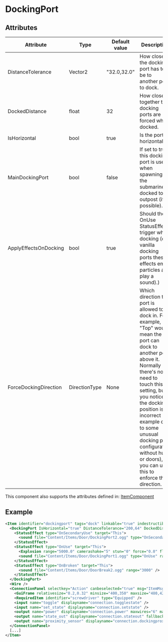 # DockingPort


## Attributes

| Attribute             | Type          | Default value | Description                                                                                                                                                                                                                                                                                                                                                       |
|-----------------------|---------------|---------------|-------------------------------------------------------------------------------------------------------------------------------------------------------------------------------------------------------------------------------------------------------------------------------------------------------------------------------------------------------------------|
| DistanceTolerance     | Vector2       | "32.0,32.0"   | How close the docking port has to be to another port to dock.                                                                                                                                                                                                                                                                                                     |
| DockedDistance        | float         | 32            | How close together the docking ports are forced when docked.                                                                                                                                                                                                                                                                                                      |
| IsHorizontal          | bool          | true          | Is the port horizontal.                                                                                                                                                                                                                                                                                                                                           |
| MainDockingPort       | bool          | false         | If set to true, this docking port is used when spawning the submarine docked to an outpost (if possible).                                                                                                                                                                                                                                                         |
| ApplyEffectsOnDocking | bool          | true          | Should the OnUse StatusEffects trigger when docking (on vanilla docking ports these effects emit particles and play a sound).)                                                                                                                                                                                                                                    |
| ForceDockingDirection | DirectionType | None          | Which direction the port is allowed to dock in. For example, "Top" would mean the port can dock to another port above it.<br/>Normally there's no need to touch this setting, but if you notice the docking position is incorrect (for example due to some unusual docking port configuration without hulls or doors), you can use this to enforce the direction. |

This component also supports the attributes defined in: [ItemComponent](ItemComponent.md)


## Example
```xml
<Item identifier="dockingport" tags="dock" linkable="true" indestructible="true" scale="0.5" requirecursorinsidetrigger="true" requirebodyinsidetrigger="false">
  <DockingPort IsHorizontal="true" DistanceTolerance="200,64" DockedDistance="172">
    <StatusEffect type="OnSecondaryUse" target="This">
      <sound file="Content/Items/Door/DockingPort2.ogg" type="OnSecondaryUse" range="15000.0" />
    </StatusEffect>
    <StatusEffect type="OnUse" target="This">
      <Explosion range="5000.0" camerashake="5" stun="0" force="0.0" flames="false" shockwave="false" sparks="true" underwaterbubble="false" />
      <sound file="Content/Items/Door/DockingPort1.ogg" type="OnUse" range="15000.0" />
    </StatusEffect>
    <StatusEffect type="OnBroken" target="This">
      <sound file="Content/Items/Door/DoorBreak2.ogg" range="3000" />
    </StatusEffect>
  </DockingPort>
  <Wire />
  <ConnectionPanel selectkey="Action" canbeselected="true" msg="ItemMsgRewireScrewdriver" hudpriority="10">
    <GuiFrame relativesize="0.2,0.32" minsize="400,350" maxsize="480,420" anchor="Center" style="ConnectionPanel" />
    <RequiredItem identifier="screwdriver" type="Equipped" />
    <input name="toggle" displayname="connection.togglestate" />
    <input name="set_state" displayname="connection.setstate" />
    <output name="power" displayname="connection.power" maxwires="6" maxplayerconnectablewires="5" />
    <output name="state_out" displayname="connection.stateout" fallbackdisplayname="connection.signalout" />
    <output name="proximity_sensor" displayname="connection.dockingproximitysensor" fallbackdisplayname="label.readytodock" />
  </ConnectionPanel>
  [...]
</Item>
```


